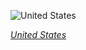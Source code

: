 
![United States](https://www.gstatic.com/prettyearth/assets/full/1912.jpg)

*[United States](https://www.google.com/maps/@38.148435,-81.57207,17z/data=!3m1!1e3)*
